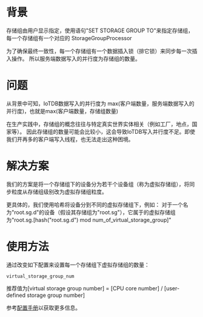 <!--

    Licensed to the Apache Software Foundation (ASF) under one
    or more contributor license agreements.  See the NOTICE file
    distributed with this work for additional information
    regarding copyright ownership.  The ASF licenses this file
    to you under the Apache License, Version 2.0 (the
    "License"); you may not use this file except in compliance
    with the License.  You may obtain a copy of the License at
    
        http://www.apache.org/licenses/LICENSE-2.0
    
    Unless required by applicable law or agreed to in writing,
    software distributed under the License is distributed on an
    "AS IS" BASIS, WITHOUT WARRANTIES OR CONDITIONS OF ANY
    KIND, either express or implied.  See the License for the
    specific language governing permissions and limitations
    under the License.

-->

# 背景

存储组由用户显示指定，使用语句"SET STORAGE GROUP TO"来指定存储组，每一个存储组有一个对应的 StorageGroupProcessor

为了确保最终一致性，每一个存储组有一个数据插入锁（排它锁）来同步每一次插入操作。
所以服务端数据写入的并行度为存储组的数量。

# 问题

从背景中可知，IoTDB数据写入的并行度为 max(客户端数量，服务端数据写入的并行度)，也就是max(客户端数量，存储组数量)

在生产实践中，存储组的概念往往与特定真实世界实体相关（例如工厂，地点，国家等）。
因此存储组的数量可能会比较小，这会导致IoTDB写入并行度不足。即使我们开再多的客户端写入线程，也无法走出这种困境。

# 解决方案

我们的方案是将一个存储组下的设备分为若干个设备组（称为虚拟存储组），将同步粒度从存储组级别改为虚拟存储组粒度。

更具体的，我们使用哈希将设备分到不同的虚拟存储组下，例如：
对于一个名为"root.sg.d"的设备（假设其存储组为"root.sg"），它属于的虚拟存储组为"root.sg.[hash("root.sg.d") mod num_of_virtual_storage_group]"

# 使用方法

通过改变如下配置来设置每一个存储组下虚拟存储组的数量：

```
virtual_storage_group_num
```

推荐值为[virtual storage group number] = [CPU core number] / [user-defined storage group number]

参考[配置手册](../Appendix/Config-Manual.md)以获取更多信息。